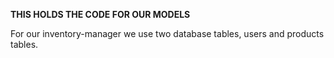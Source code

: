 **THIS HOLDS THE CODE FOR OUR MODELS**

For our inventory-manager we use two database tables, users and products tables.